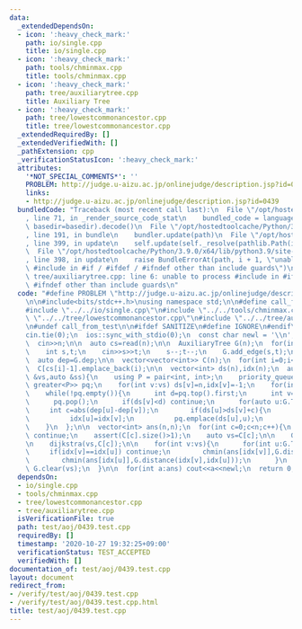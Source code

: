 ```yaml
---
data:
  _extendedDependsOn:
  - icon: ':heavy_check_mark:'
    path: io/single.cpp
    title: io/single.cpp
  - icon: ':heavy_check_mark:'
    path: tools/chminmax.cpp
    title: tools/chminmax.cpp
  - icon: ':heavy_check_mark:'
    path: tree/auxiliarytree.cpp
    title: Auxiliary Tree
  - icon: ':heavy_check_mark:'
    path: tree/lowestcommonancestor.cpp
    title: tree/lowestcommonancestor.cpp
  _extendedRequiredBy: []
  _extendedVerifiedWith: []
  _pathExtension: cpp
  _verificationStatusIcon: ':heavy_check_mark:'
  attributes:
    '*NOT_SPECIAL_COMMENTS*': ''
    PROBLEM: http://judge.u-aizu.ac.jp/onlinejudge/description.jsp?id=0439
    links:
    - http://judge.u-aizu.ac.jp/onlinejudge/description.jsp?id=0439
  bundledCode: "Traceback (most recent call last):\n  File \"/opt/hostedtoolcache/Python/3.9.0/x64/lib/python3.9/site-packages/onlinejudge_verify/documentation/build.py\"\
    , line 71, in _render_source_code_stat\n    bundled_code = language.bundle(stat.path,\
    \ basedir=basedir).decode()\n  File \"/opt/hostedtoolcache/Python/3.9.0/x64/lib/python3.9/site-packages/onlinejudge_verify/languages/cplusplus.py\"\
    , line 191, in bundle\n    bundler.update(path)\n  File \"/opt/hostedtoolcache/Python/3.9.0/x64/lib/python3.9/site-packages/onlinejudge_verify/languages/cplusplus_bundle.py\"\
    , line 399, in update\n    self.update(self._resolve(pathlib.Path(included), included_from=path))\n\
    \  File \"/opt/hostedtoolcache/Python/3.9.0/x64/lib/python3.9/site-packages/onlinejudge_verify/languages/cplusplus_bundle.py\"\
    , line 398, in update\n    raise BundleErrorAt(path, i + 1, \"unable to process\
    \ #include in #if / #ifdef / #ifndef other than include guards\")\nonlinejudge_verify.languages.cplusplus_bundle.BundleErrorAt:\
    \ tree/auxiliarytree.cpp: line 6: unable to process #include in #if / #ifdef /\
    \ #ifndef other than include guards\n"
  code: "#define PROBLEM \"http://judge.u-aizu.ac.jp/onlinejudge/description.jsp?id=0439\"\
    \n\n#include<bits/stdc++.h>\nusing namespace std;\n\n#define call_from_test\n\
    #include \"../../io/single.cpp\"\n#include \"../../tools/chminmax.cpp\"\n#include\
    \ \"../../tree/lowestcommonancestor.cpp\"\n#include \"../../tree/auxiliarytree.cpp\"\
    \n#undef call_from_test\n\n#ifdef SANITIZE\n#define IGNORE\n#endif\n\nsigned main(){\n\
    cin.tie(0);\n  ios::sync_with_stdio(0);\n  const char newl = '\\n';\n\n  int n;\n\
    \  cin>>n;\n\n  auto cs=read(n);\n\n  AuxiliaryTree G(n);\n  for(int i=1;i<n;i++){\n\
    \    int s,t;\n    cin>>s>>t;\n    s--;t--;\n    G.add_edge(s,t);\n  }\n  G.build();\n\
    \  auto dep=G.dep;\n\n  vector<vector<int>> C(n);\n  for(int i=0;i<n;i++)\n  \
    \  C[cs[i]-1].emplace_back(i);\n\n  vector<int> ds(n),idx(n);\n  auto dijkstra=[&](auto\
    \ &vs,auto &ss){\n    using P = pair<int, int>;\n    priority_queue<P, vector<P>,\
    \ greater<P>> pq;\n    for(int v:vs) ds[v]=n,idx[v]=-1;\n    for(int s:ss) ds[s]=0,idx[s]=s,pq.emplace(ds[s],s);\n\
    \    while(!pq.empty()){\n      int d=pq.top().first;\n      int v=pq.top().second;\n\
    \      pq.pop();\n      if(ds[v]<d) continue;\n      for(auto u:G.T[v]){\n   \
    \     int c=abs(dep[u]-dep[v]);\n        if(ds[u]>ds[v]+c){\n          ds[u]=ds[v]+c;\n\
    \          idx[u]=idx[v];\n          pq.emplace(ds[u],u);\n        }\n      }\n\
    \    }\n  };\n\n  vector<int> ans(n,n);\n  for(int c=0;c<n;c++){\n    if(C[c].empty())\
    \ continue;\n    assert(C[c].size()>1);\n    auto vs=C[c];\n\n    G.query(vs);\n\
    \n    dijkstra(vs,C[c]);\n\n    for(int v:vs){\n      for(int u:G.T[v]){\n   \
    \     if(idx[v]==idx[u]) continue;\n        chmin(ans[idx[v]],G.distance(idx[v],idx[u]));\n\
    \        chmin(ans[idx[u]],G.distance(idx[v],idx[u]));\n      }\n    }\n\n   \
    \ G.clear(vs);\n  }\n\n  for(int a:ans) cout<<a<<newl;\n  return 0;\n}\n"
  dependsOn:
  - io/single.cpp
  - tools/chminmax.cpp
  - tree/lowestcommonancestor.cpp
  - tree/auxiliarytree.cpp
  isVerificationFile: true
  path: test/aoj/0439.test.cpp
  requiredBy: []
  timestamp: '2020-10-27 19:32:25+09:00'
  verificationStatus: TEST_ACCEPTED
  verifiedWith: []
documentation_of: test/aoj/0439.test.cpp
layout: document
redirect_from:
- /verify/test/aoj/0439.test.cpp
- /verify/test/aoj/0439.test.cpp.html
title: test/aoj/0439.test.cpp
---
```

